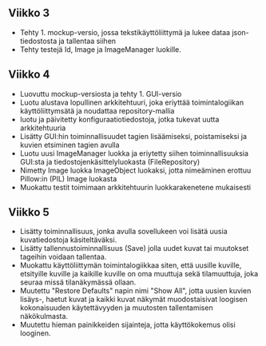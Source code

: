 ## Viikko 3
- Tehty 1. mockup-versio, jossa tekstikäyttöliittymä ja lukee dataa json-tiedostosta ja tallentaa siihen
- Tehty testejä Id, Image ja ImageManager luokille.
## Viikko 4
- Luovuttu mockup-versiosta ja tehty 1. GUI-versio
- Luotu alustava lopullinen arkkitehtuuri, joka eriyttää toimintalogiikan käyttöliittymsätä ja noudattaa repository-mallia
- luotu ja päivitetty konfiguraatiotiedostoja, jotka tukevat uutta arkkitehtuuria
- Lisätty GUI:hin toiminnallisuudet tagien lisäämiseksi, poistamiseksi ja kuvien etsiminen tagien avulla
- Luotu uusi ImageManager luokka ja eriytetty siihen toiminnallisuuksia GUI:sta ja tiedostojenkäsittelyluokasta (FileRepository)
- Nimetty Image luokka ImageObject luokaksi, jotta nimeäminen erottuu Pillow:in (PIL) Image luokasta 
- Muokattu testit toimimaan arkkitehtuurin luokkarakenetene mukaisesti
## Viikko 5
- Lisätty toiminnallisuus, jonka avulla sovellukeen voi lisätä uusia kuvatiedostoja käsiteltäväksi.
- Lisätty tallennustoiminnallisuus (Save) jolla uudet kuvat tai muutokset tageihin voidaan tallentaa.
- Muokattu käyttöliittymän toimintalogiikkaa siten, että uusille kuville, etsityille kuville ja kaikille kuville on oma muuttuja sekä tilamuuttuja, joka seuraa missä tilanäkymässä ollaan.
- Muutettu "Restore Defaults" napin nimi "Show All", jotta uusien kuvien lisäys-, haetut kuvat ja kaikki kuvat näkymät muodostaisivat loogisen kokonaisuuden käytettävyyden ja muutosten tallentamisen näkökulmasta.
- Muutettu hieman painikkeiden sijainteja, jotta käyttökokemus olisi looginen. 
